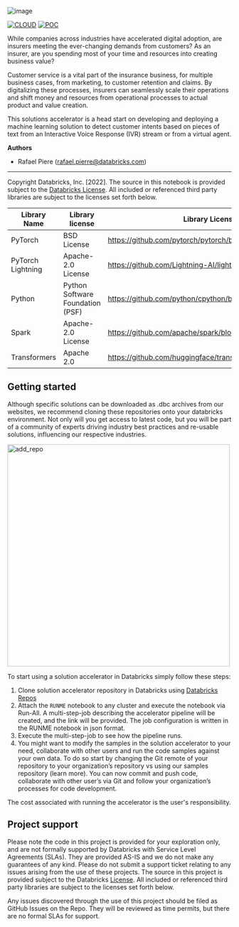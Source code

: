 ![image](https://user-images.githubusercontent.com/86326159/206014015-a70e3581-e15c-4a10-95ef-36fd5a560717.png)

[![CLOUD](https://img.shields.io/badge/CLOUD-ALL-blue?logo=googlecloud&style=for-the-badge)](https://cloud.google.com/databricks)
[![POC](https://img.shields.io/badge/POC-10_days-green?style=for-the-badge)](https://databricks.com/try-databricks)

While companies across industries have accelerated digital adoption, are insurers meeting the ever-changing demands from customers? As an insurer, are you spending most of your time and resources into creating business value?

Customer service is a vital part of the insurance business, for multiple business cases, from marketing, to customer retention and claims. By digitalizing these processes, insurers can seamlessly scale their operations and shift money and resources from operational processes to actual product and value creation.

This solutions accelerator is a head start on developing and deploying a machine learning solution to detect customer intents based on pieces of text from an Interactive Voice Response (IVR) stream or from a virtual agent.

**Authors**

* Rafael Piere ([rafael.pierre@databricks.com](mailto:rafael.pierre@databricks.com))

___

Copyright Databricks, Inc. [2022]. The source in this notebook is provided subject to the [Databricks License](https://databricks.com/db-license-source).  All included or referenced third party libraries are subject to the licenses set forth below.

|Library Name|Library license | Library License URL | Library Source URL |
|---|---|---|---|
|PyTorch|BSD License| https://github.com/pytorch/pytorch/blob/master/LICENSE| https://github.com/pytorch/pytorch/|
|PyTorch Lightning|Apache-2.0 License |https://github.com/Lightning-AI/lightning/blob/master/LICENSE|https://github.com/Lightning-AI/lightning/|
|Python|Python Software Foundation (PSF) |https://github.com/python/cpython/blob/master/LICENSE|https://github.com/python/cpython|
|Spark|Apache-2.0 License |https://github.com/apache/spark/blob/master/LICENSE|https://github.com/apache/spark|
|Transformers|Apache 2.0|https://github.com/huggingface/transformers/blob/main/LICENSE|https://github.com/huggingface/transformers/|

## Getting started

Although specific solutions can be downloaded as .dbc archives from our websites, we recommend cloning these repositories onto your databricks environment. Not only will you get access to latest code, but you will be part of a community of experts driving industry best practices and re-usable solutions, influencing our respective industries. 

<img width="500" alt="add_repo" src="https://user-images.githubusercontent.com/4445837/177207338-65135b10-8ccc-4d17-be21-09416c861a76.png">

To start using a solution accelerator in Databricks simply follow these steps: 

1. Clone solution accelerator repository in Databricks using [Databricks Repos](https://www.databricks.com/product/repos)
2. Attach the `RUNME` notebook to any cluster and execute the notebook via Run-All. A multi-step-job describing the accelerator pipeline will be created, and the link will be provided. The job configuration is written in the RUNME notebook in json format. 
3. Execute the multi-step-job to see how the pipeline runs. 
4. You might want to modify the samples in the solution accelerator to your need, collaborate with other users and run the code samples against your own data. To do so start by changing the Git remote of your repository  to your organization’s repository vs using our samples repository (learn more). You can now commit and push code, collaborate with other user’s via Git and follow your organization’s processes for code development.

The cost associated with running the accelerator is the user's responsibility.


## Project support 

Please note the code in this project is provided for your exploration only, and are not formally supported by Databricks with Service Level Agreements (SLAs). They are provided AS-IS and we do not make any guarantees of any kind. Please do not submit a support ticket relating to any issues arising from the use of these projects. The source in this project is provided subject to the Databricks [License](./LICENSE). All included or referenced third party libraries are subject to the licenses set forth below.

Any issues discovered through the use of this project should be filed as GitHub Issues on the Repo. They will be reviewed as time permits, but there are no formal SLAs for support. 
